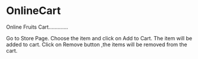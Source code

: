 # OnlineCart
Online Fruits Cart.............

Go to Store Page.
Choose the item and click on Add to Cart.
The item will be added to cart.
Click on Remove button ,the items will be removed from the cart.
